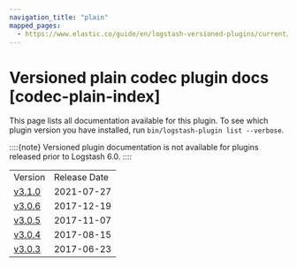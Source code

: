 ```yaml
---
navigation_title: "plain"
mapped_pages:
  - https://www.elastic.co/guide/en/logstash-versioned-plugins/current/codec-plain-index.html
---
```


# Versioned plain codec plugin docs [codec-plain-index]


This page lists all documentation available for this plugin.  To see which plugin version you have installed, run `bin/logstash-plugin list --verbose`.

::::{note}
Versioned plugin documentation is not available for plugins released prior to Logstash 6.0.
::::


|     |     |
| --- | --- |
| Version | Release Date |
| [v3.1.0](v3-1-0-plugins-codecs-plain.md) | 2021-07-27 |
| [v3.0.6](v3-0-6-plugins-codecs-plain.md) | 2017-12-19 |
| [v3.0.5](v3-0-5-plugins-codecs-plain.md) | 2017-11-07 |
| [v3.0.4](v3-0-4-plugins-codecs-plain.md) | 2017-08-15 |
| [v3.0.3](v3-0-3-plugins-codecs-plain.md) | 2017-06-23 |






